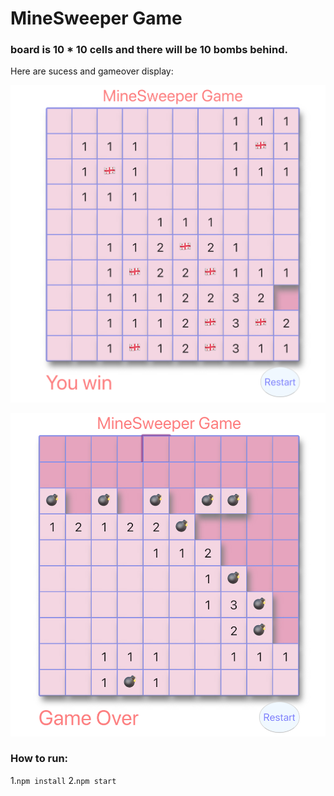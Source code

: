 # MineSweeper Game
### board is 10 * 10 cells and there will be 10 bombs behind.

Here are sucess and gameover display:

![success image](./sucess.png)

![gameover image](./gameover.png)

### How to run:
1.`npm install` 
2.`npm start`